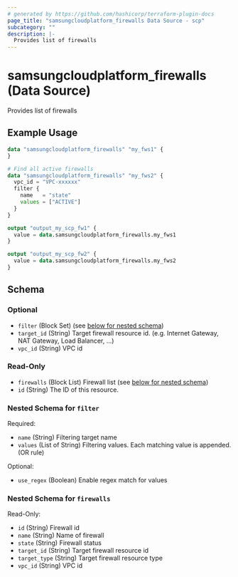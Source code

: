 ```yaml
---
# generated by https://github.com/hashicorp/terraform-plugin-docs
page_title: "samsungcloudplatform_firewalls Data Source - scp"
subcategory: ""
description: |-
  Provides list of firewalls
---
```


# samsungcloudplatform_firewalls (Data Source)

Provides list of firewalls

## Example Usage

```terraform
data "samsungcloudplatform_firewalls" "my_fws1" {
}

# Find all active firewalls
data "samsungcloudplatform_firewalls" "my_fws2" {
  vpc_id = "VPC-xxxxxx"
  filter {
    name   = "state"
    values = ["ACTIVE"]
  }
}

output "output_my_scp_fw1" {
  value = data.samsungcloudplatform_firewalls.my_fws1
}

output "output_my_scp_fw2" {
  value = data.samsungcloudplatform_firewalls.my_fws2
}
```

<!-- schema generated by tfplugindocs -->
## Schema

### Optional

- `filter` (Block Set) (see [below for nested schema](#nestedblock--filter))
- `target_id` (String) Target firewall resource id. (e.g. Internet Gateway, NAT Gateway, Load Balancer, ...)
- `vpc_id` (String) VPC id

### Read-Only

- `firewalls` (Block List) Firewall list (see [below for nested schema](#nestedblock--firewalls))
- `id` (String) The ID of this resource.

<a id="nestedblock--filter"></a>
### Nested Schema for `filter`

Required:

- `name` (String) Filtering target name
- `values` (List of String) Filtering values. Each matching value is appended. (OR rule)

Optional:

- `use_regex` (Boolean) Enable regex match for values


<a id="nestedblock--firewalls"></a>
### Nested Schema for `firewalls`

Read-Only:

- `id` (String) Firewall id
- `name` (String) Name of firewall
- `state` (String) Firewall status
- `target_id` (String) Target firewall resource id
- `target_type` (String) Target firewall resource type
- `vpc_id` (String) VPC id


